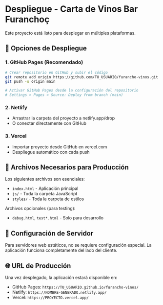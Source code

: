 # Despliegue - Carta de Vinos Bar Furanchoç

Este proyecto está listo para desplegar en múltiples plataformas.

## 🚀 Opciones de Despliegue

### 1. GitHub Pages (Recomendado)
```bash
# Crear repositorio en GitHub y subir el código
git remote add origin https://github.com/TU_USUARIO/furancho-vinos.git
git push -u origin main

# Activar GitHub Pages desde la configuración del repositorio
# Settings > Pages > Source: Deploy from branch (main)
```

### 2. Netlify
- Arrastrar la carpeta del proyecto a netlify.app/drop
- O conectar directamente con GitHub

### 3. Vercel
- Importar proyecto desde GitHub en vercel.com
- Despliegue automático con cada push

## 📁 Archivos Necesarios para Producción

Los siguientes archivos son esenciales:
- `index.html` - Aplicación principal
- `js/` - Toda la carpeta JavaScript
- `styles/` - Toda la carpeta de estilos

Archivos opcionales (para testing):
- `debug.html`, `test*.html` - Solo para desarrollo

## 🔧 Configuración de Servidor

Para servidores web estáticos, no se requiere configuración especial.
La aplicación funciona completamente del lado del cliente.

## 🌐 URL de Producción

Una vez desplegado, la aplicación estará disponible en:
- GitHub Pages: `https://TU_USUARIO.github.io/furancho-vinos/`
- Netlify: `https://NOMBRE-GENERADO.netlify.app/`
- Vercel: `https://PROYECTO.vercel.app/`
